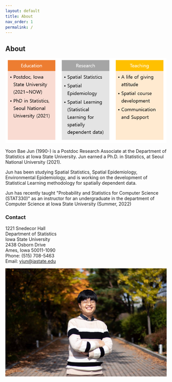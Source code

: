 ```yaml
---
layout: default
title: About
nav_order: 1
permalink: /
---
```


## About

![](main_profile.png)

Yoon Bae Jun (1990-) is a Postdoc Research Associate at the Department of Statistics at Iowa State University. Jun earned a Ph.D. in Statistics, at Seoul National University (2021).

Jun has been studying Spatial Statistics, Spatial Epidemiology, Environmental Epidemiology, and is working on the development of Statistical Learning methodology for spatially dependent data.

Jun has recently taught "Probability and Statistics for Computer Science (STAT330)" as an instructor for an undergraduate in the department of Computer Science at Iowa State University (Summer, 2022)


### Contact

1221 Snedecor Hall \
Department of Statistics\
Iowa State University\
2438 Osborn Drive\
Ames, Iowa 50011-1090\
Phone: (515) 708-5463\
Email: yjun@iastate.edu

![](me.jpeg)
